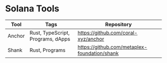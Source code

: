 # Solana Tools

| Tool        | Tags          | Repository          |
| ----------- | ------------  | ------------------  |
| Anchor      | Rust, TypeScript, Programs, dApps         | https://github.com/coral-xyz/anchor               |
| Shank   | Rust, Programs          | https://github.com/metaplex-foundation/shank                |
